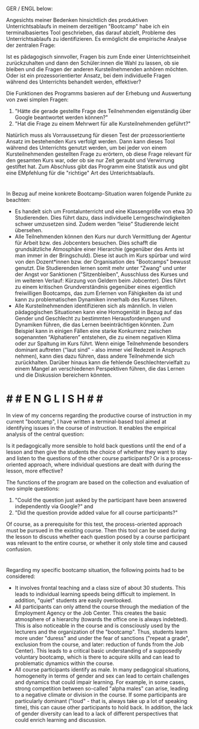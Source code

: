 GER / ENGL below:

Angesichts meiner Bedenken hinsichtlich des produktiven Unterrichtsablaufs in meinem derzeitigen "Bootcamp" habe ich ein terminalbasiertes Tool geschrieben, das darauf abzielt, Probleme des Unterrichtsablaufs zu identifizieren. Es ermöglicht die empirische Analyse der zentralen Frage:

Ist es pädagogisch sinnvoller, Fragen bis zum Ende einer Unterrichtseinheit zurückzuhalten und dann den Schüler:innen die Wahl zu lassen, ob sie bleiben und die Fragen der anderen Kursteilnehmenden anhören möchten. Oder ist ein prozessorientierter Ansatz, bei dem individuelle Fragen während des Unterrichts behandelt werden, effektiver?

Die Funktionen des Programms basieren auf der Erhebung und Auswertung von zwei simplen Fragen:

1. "Hätte die gerade gestellte Frage des Teilnehmenden eigenständig über Google beantwortet werden können?"
2. "Hat die Frage zu einem Mehrwert für alle Kursteilnehmenden geführt?"

Natürlich muss als Vorraussetzung für diesen Test der prozessorientierte Ansatz im bestehenden Kurs verfolgt werden. Dann kann dieses Tool während des Unterrichts genutzt werden, um bei jeder von einem Kursteilnehmenden gestellten Frage zu erörtern, ob diese Frage relevant für den gesamten Kurs war, oder ob sie nur Zeit geraubt und Verwirrung gestiftet hat. Zum Abschluss gibt das Programm eine Statistik aus und gibt eine EMpfehlung für die "richtige" Art des Unterichtsablaufs.

#
#
#

In Bezug auf meine konkrete Bootcamp-Situation waren folgende Punkte zu beachten:

- Es handelt sich um Frontalunterricht und eine Klassengröße von etwa 30 Studierenden. Dies führt dazu, dass individuelle Lerngeschwindigkeiten schwer umzusetzen sind. Zudem werden “leise” Studierende leicht übersehen.
- Alle Teilnehmenden können den Kurs nur durch Vermittlung der Agentur für Arbeit bzw. des Jobcenters besuchen. Dies schafft die grundsätzliche Atmosphäre einer Hierarchie (gegenüber des Amts ist man immer in der Bringschuld). Diese ist auch im Kurs spürbar und wird von den Dozent*innen bzw. der Organisation des "Bootcamps" bewusst genutzt. Die Studierenden lernen somit mehr unter “Zwang” und unter der Angst vor Sanktionen ("Sitzenbleiben", Ausschluss des Kurses und im weiteren Verlauf: Kürzung von Geldern beim Jobcenter). Dies führt zu einem kritischen Grundverständnis gegenüber eines eigentlich freiwilligen Bootcamps, das zum Erlernen von Fähigkeiten da ist und kann zu problematischen Dynamiken innerhalb des Kurses führen.
- Alle Kursteilnehmenden identifizieren sich als männlich. In vielen pädagogischen Situationen kann eine Homogenität in Bezug auf das Gender und Geschlecht zu bestimmten Herausforderungen und Dynamiken führen, die das Lernen beeinträchtigen könnten. Zum Beispiel kann in einigen Fällen eine starke Konkurrenz zwischen sogenannten “Alphatieren” entstehen, die zu einem negativen Klima oder zur Spaltung im Kurs führt. Wenn einige Teilnehmende besonders dominant auftreten ("laut sind" - also immer viel Redezeit in Anspruch nehmen), kann dies dazu führen, dass andere Teilnehmende sich zurückhalten. Darüber hinaus kann die fehlende Geschlechtervielfalt zu einem Mangel an verschiedenen Perspektiven führen, die das Lernen und die Diskussion bereichern könnten.

# # # E N G L I S H # # #

In view of my concerns regarding the productive course of instruction in my current "bootcamp", I have written a terminal-based tool aimed at identifying issues in the course of instruction. It enables the empirical analysis of the central question:

Is it pedagogically more sensible to hold back questions until the end of a lesson and then give the students the choice of whether they want to stay and listen to the questions of the other course participants? Or is a process-oriented approach, where individual questions are dealt with during the lesson, more effective?

The functions of the program are based on the collection and evaluation of two simple questions:

1. "Could the question just asked by the participant have been answered independently via Google?" and
2. "Did the question provide added value for all course participants?"

Of course, as a prerequisite for this test, the process-oriented approach must be pursued in the existing course. Then this tool can be used during the lesson to discuss whether each question posed by a course participant was relevant to the entire course, or whether it only stole time and caused confusion.

#
#
#

Regarding my specific bootcamp situation, the following points had to be considered:

- It involves frontal teaching and a class size of about 30 students. This leads to individual learning speeds being difficult to implement. In addition, "quiet" students are easily overlooked.
- All participants can only attend the course through the mediation of the Employment Agency or the Job Center. This creates the basic atmosphere of a hierarchy (towards the office one is always indebted). This is also noticeable in the course and is consciously used by the lecturers and the organization of the "bootcamp". Thus, students learn more under "duress" and under the fear of sanctions ("repeat a grade", exclusion from the course, and later: reduction of funds from the Job Center). This leads to a critical basic understanding of a supposedly voluntary bootcamp, which is there to acquire skills and can lead to problematic dynamics within the course.
- All course participants identify as male. In many pedagogical situations, homogeneity in terms of gender and sex can lead to certain challenges and dynamics that could impair learning. For example, in some cases, strong competition between so-called "alpha males" can arise, leading to a negative climate or division in the course. If some participants are particularly dominant ("loud" - that is, always take up a lot of speaking time), this can cause other participants to hold back. In addition, the lack of gender diversity can lead to a lack of different perspectives that could enrich learning and discussion.


